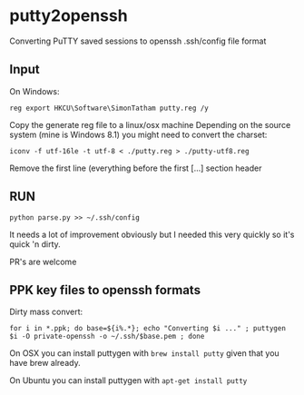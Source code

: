 # putty2openssh
Converting PuTTY saved sessions to openssh .ssh/config file format

## Input
On Windows:

`reg export HKCU\Software\SimonTatham putty.reg /y`

Copy the generate reg file to a linux/osx machine
Depending on the source system (mine is Windows 8.1) you might need to
convert the charset:

`iconv -f utf-16le -t utf-8 < ./putty.reg > ./putty-utf8.reg`

Remove the first line (everything before the first [...] section header

## RUN

`python parse.py >> ~/.ssh/config`

It needs a lot of improvement obviously but I needed this very quickly so
it's quick 'n dirty.

PR's are welcome

## PPK key files to openssh formats

Dirty mass convert:

`for i in *.ppk; do base=${i%.*}; echo "Converting $i ..." ; puttygen $i -O private-openssh -o ~/.ssh/$base.pem ; done`

On OSX you can install puttygen with `brew install putty` given that you have brew already.

On Ubuntu you can install puttygen with `apt-get install putty`
